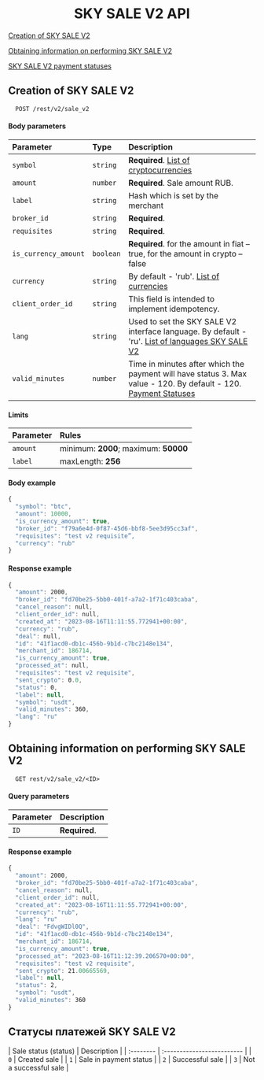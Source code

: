 <h1 align="center">SKY SALE V2 API</h1>
 

[Creation of SKY SALE V2](#skysale)

[Obtaining information on performing SKY SALE V2](#skysaleinfo)

[SKY SALE V2 payment statuses](#paymentStatuses)

 <a name="skysale"></a>
## Creation of SKY SALE V2

```http
  POST /rest/v2/sale_v2 
```
#### Body parameters

| Parameter | Type     | Description                |
| :-------- | :------- | :------------------------- |
`symbol` | `string` | **Required**. [List of cryptocurrencies](CRYPTOCURRENCIES.md)
| `amount` | `number` | **Required**. Sale amount RUB.
| `label` | `string` | Hash which is set by the merchant
| `broker_id` | `string` | **Required**.
| `requisites` | `string` | **Required**.
| `is_currency_amount` | `boolean` | **Required**. for the amount in fiat – true, for the amount in crypto – false
| `currency` | `string` | By default - 'rub'. [List of currencies](CURRENCIES_SALES.md)
| `client_order_id` | `string` | This field is intended to implement idempotency.
| `lang` | `string` | Used to set the SKY SALE V2 interface language. By default - 'ru'. [List of languages ​​SKY SALE V2](SKYPAYLANGUAGES.md)
| `valid_minutes` | `number` | Time in minutes after which the payment will have status 3. Max value - 120. By default - 120. [Payment Statuses](#paymentStatuses)

#### Limits

| Parameter | Rules     |
| :-------- | :-------  |
| `amount` | minimum: **2000**; maximum: **50000**
| `label` | maxLength: **256**

#### Body example

```javascript
{
  "symbol": "btc",
  "amount": 10000,
  "is_currency_amount": true,
  "broker_id": "f79a6e4d-0f87-45d6-bbf8-5ee3d95cc3af",
  "requisites": "test v2 requisite”,
  "currency": "rub"
}
```

#### Response example

```javascript
{
  "amount": 2000,
  "broker_id": "fd70be25-5bb0-401f-a7a2-1f71c403caba",
  "cancel_reason": null,
  "client_order_id": null,
  "created_at": "2023-08-16T11:11:55.772941+00:00",
  "currency": "rub",
  "deal": null,
  "id": "41f1acd0-db1c-456b-9b1d-c7bc2148e134",
  "merchant_id": 186714,
  "is_currency_amount": true,
  "processed_at": null,
  "requisites": "test v2 requisite",
  "sent_crypto": 0.0,
  "status": 0,
  "label": null,
  "symbol": "usdt",
  "valid_minutes": 360,
  "lang": "ru"
}
```
 <a name="skysaleinfo"></a>
## Obtaining information on performing SKY SALE V2

```http
  GET rest/v2/sale_v2/<ID> 
```

#### Query parameters

| Parameter | Description                |
| :-------- | :------------------------- |
| `ID` | **Required**.

#### Response example

```javascript
{
  "amount": 2000,
  "broker_id": "fd70be25-5bb0-401f-a7a2-1f71c403caba",
  "cancel_reason": null,
  "client_order_id": null,
  "created_at": "2023-08-16T11:11:55.772941+00:00",
  "currency": "rub",
  "lang": "ru"
  "deal": "FdvgWIDl0Q",
  "id": "41f1acd0-db1c-456b-9b1d-c7bc2148e134",
  "merchant_id": 186714,
  "is_currency_amount": true,
  "processed_at": "2023-08-16T11:12:39.206570+00:00",
  "requisites": "test v2 requisite",
  "sent_crypto": 21.00665569,
  "label": null,
  "status": 2,
  "symbol": "usdt",
  "valid_minutes": 360
}
```

## Статусы платежей SKY SALE V2
 <a name="paymentStatuses"></a>
| Sale status (status) | Description                |
| :-------- |  :------------------------- |
| `0` | Created sale |
| `1` | Sale in payment status |
| `2` | Successful sale |
| `3` | Not a successful sale |

